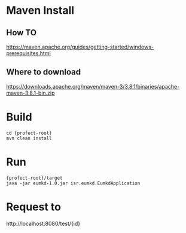 # Maven  Install
## How TO
https://maven.apache.org/guides/getting-started/windows-prerequisites.html  
## Where to download
https://downloads.apache.org/maven/maven-3/3.8.1/binaries/apache-maven-3.8.1-bin.zip
# Build
`cd {profect-root}`  
`mvn clean install`
# Run
`{profect-root}/target`  
`java -jar eumkd-1.0.jar isr.eumkd.EumkdApplication`
# Request to
http://localhost:8080/test/{id}